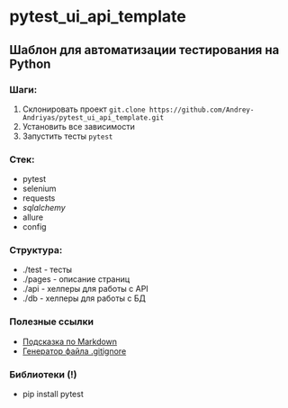 # pytest_ui_api_template

## Шаблон для автоматизации тестирования на Python

### Шаги:
1. Склонировать проект `git.clone https://github.com/Andrey-Andriyas/pytest_ui_api_template.git`
2. Установить все зависимости
3. Запустить тесты `pytest`

### Стек:
- pytest
- selenium
- requests
- _sqlalchemy_
- allure
- config

### Структура:
- ./test - тесты
- ./pages - описание страниц
- ./api - хелперы для работы с API
- ./db - хелперы для работы с БД



### Полезные ссылки
- [Подсказка по Markdown](https://markdownguide.org/cheat-sheet/)
- [Генератор файла .gitignore](https://www.toptal.com/developers/gitignore/)



### Библиотеки (!)
- pip install pytest
